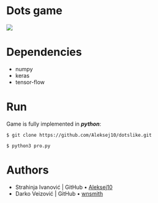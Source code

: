  
# Dots game

  ![](https://66.media.tumblr.com/71b8a593e9983a0e239a54c3c100ec10/tumblr_plho482o8s1y4q5m3o1_640.png)
  
# Dependencies

 - numpy
 - keras
 - tensor-flow
  
# Run
Game is fully implemented in ***python***:

 ```
$ git clone https://github.com/Aleksej10/dotslike.git
```
 ```
$ python3 pro.py
```


#  Authors
* Strahinja Ivanović |  GitHub &bull; [Aleksej10](https://github.com/Aleksej10)  
* Darko Veizović |   GitHub &bull; [wnsmith](https://github.com/wnsmith)    
 
 

 
